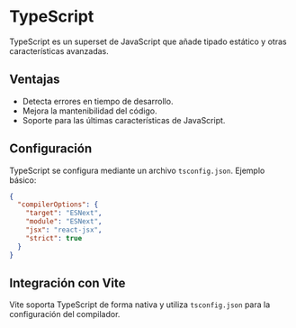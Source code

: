 # TypeScript

TypeScript es un superset de JavaScript que añade tipado estático y otras características avanzadas.

## Ventajas

- Detecta errores en tiempo de desarrollo.
- Mejora la mantenibilidad del código.
- Soporte para las últimas características de JavaScript.

## Configuración

TypeScript se configura mediante un archivo `tsconfig.json`. Ejemplo básico:

```json
{
  "compilerOptions": {
    "target": "ESNext",
    "module": "ESNext",
    "jsx": "react-jsx",
    "strict": true
  }
}
```

## Integración con Vite

Vite soporta TypeScript de forma nativa y utiliza `tsconfig.json` para la configuración del compilador.
